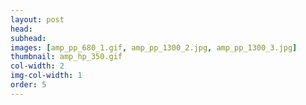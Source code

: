 ```yaml
---
layout: post
head: 
subhead: 
images: [amp_pp_680_1.gif, amp_pp_1300_2.jpg, amp_pp_1300_3.jpg]
thumbnail: amp_hp_350.gif
col-width: 2
img-col-width: 1
order: 5
---
```


